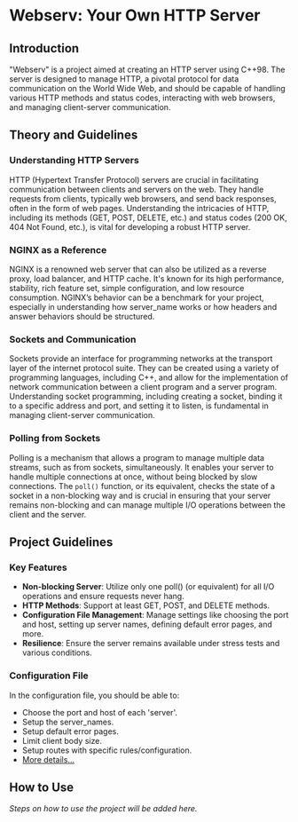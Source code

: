 # Webserv: Your Own HTTP Server

## Introduction

"Webserv" is a project aimed at creating an HTTP server using C++98. The server is designed to manage HTTP, a pivotal protocol for data communication on the World Wide Web, and should be capable of handling various HTTP methods and status codes, interacting with web browsers, and managing client-server communication.
## Theory and Guidelines

### Understanding HTTP Servers

HTTP (Hypertext Transfer Protocol) servers are crucial in facilitating communication between clients and servers on the web. They handle requests from clients, typically web browsers, and send back responses, often in the form of web pages. Understanding the intricacies of HTTP, including its methods (GET, POST, DELETE, etc.) and status codes (200 OK, 404 Not Found, etc.), is vital for developing a robust HTTP server.

### NGINX as a Reference

NGINX is a renowned web server that can also be utilized as a reverse proxy, load balancer, and HTTP cache. It's known for its high performance, stability, rich feature set, simple configuration, and low resource consumption. NGINX’s behavior can be a benchmark for your project, especially in understanding how server_name works or how headers and answer behaviors should be structured.

### Sockets and Communication

Sockets provide an interface for programming networks at the transport layer of the internet protocol suite. They can be created using a variety of programming languages, including C++, and allow for the implementation of network communication between a client program and a server program. Understanding socket programming, including creating a socket, binding it to a specific address and port, and setting it to listen, is fundamental in managing client-server communication.

### Polling from Sockets

Polling is a mechanism that allows a program to manage multiple data streams, such as from sockets, simultaneously. It enables your server to handle multiple connections at once, without being blocked by slow connections. The `poll()` function, or its equivalent, checks the state of a socket in a non-blocking way and is crucial in ensuring that your server remains non-blocking and can manage multiple I/O operations between the client and the server.


## Project Guidelines

### Key Features

- **Non-blocking Server**: Utilize only one poll() (or equivalent) for all I/O operations and ensure requests never hang.
- **HTTP Methods**: Support at least GET, POST, and DELETE methods.
- **Configuration File Management**: Manage settings like choosing the port and host, setting up server names, defining default error pages, and more.
- **Resilience**: Ensure the server remains available under stress tests and various conditions.
  
### Configuration File

In the configuration file, you should be able to:
- Choose the port and host of each 'server'.
- Setup the server_names.
- Setup default error pages.
- Limit client body size.
- Setup routes with specific rules/configuration.
- [More details...](#)

## How to Use

*Steps on how to use the project will be added here.*




